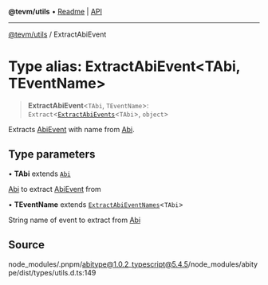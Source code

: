 **@tevm/utils** • [Readme](../README.md) \| [API](../globals.md)

***

[@tevm/utils](../README.md) / ExtractAbiEvent

# Type alias: ExtractAbiEvent\<TAbi, TEventName\>

> **ExtractAbiEvent**\<`TAbi`, `TEventName`\>: `Extract`\<[`ExtractAbiEvents`](ExtractAbiEvents.md)\<`TAbi`\>, `object`\>

Extracts [AbiEvent](AbiEvent.md) with name from [Abi](Abi.md).

## Type parameters

• **TAbi** extends [`Abi`](Abi.md)

[Abi](Abi.md) to extract [AbiEvent](AbiEvent.md) from

• **TEventName** extends [`ExtractAbiEventNames`](ExtractAbiEventNames.md)\<`TAbi`\>

String name of event to extract from [Abi](Abi.md)

## Source

node\_modules/.pnpm/abitype@1.0.2\_typescript@5.4.5/node\_modules/abitype/dist/types/utils.d.ts:149
